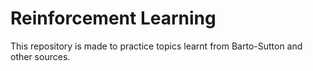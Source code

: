 # Reinforcement Learning
This repository is made to practice topics learnt from Barto-Sutton and other sources.